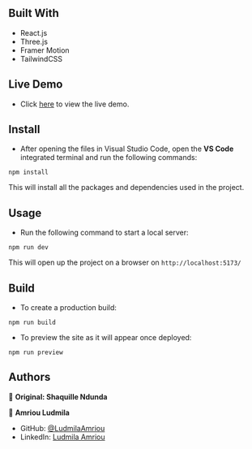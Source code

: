 ## Built With

- React.js
- Three.js
- Framer Motion
- TailwindCSS

## Live Demo

- Click [here](https://myportfolio-mrk0.onrender.com/) to view the live demo.



## Install

- After opening the files in Visual Studio Code, open the **VS Code** integrated terminal and run the following commands:

```
npm install
```

This will install all the packages and dependencies used in the project.

## Usage

- Run the following command to start a local server:

```
npm run dev
```

This will open up the project on a browser on `http://localhost:5173/`

## Build

- To create a production build:

```
npm run build
```

- To preview the site as it will appear once deployed:

```
npm run preview
```

## Authors

👤 **Original: Shaquille Ndunda**

👤 **Amriou Ludmila**

- GitHub: [@LudmilaAmriou](https://github.com/LudmilaAmriou)
- LinkedIn: [Ludmila Amriou](https://www.linkedin.com/in/ludmila-amriou-875b58238/)


